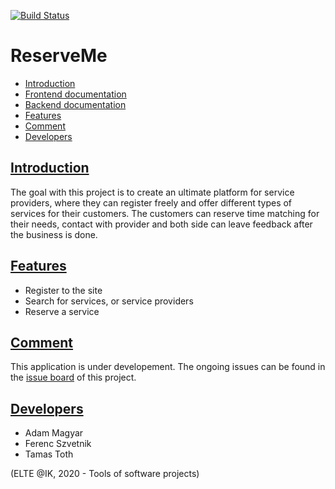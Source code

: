 [![Build Status](https://travis-ci.org/Stalidald/ReserveMe.svg?branch=develop)](https://travis-ci.org/github/Stalidald/ReserveMe/)

# ReserveMe

* [Introduction](README.md#intro)
* [Frontend documentation](ReserveMeFrontEnd/README.md)
* [Backend documentation](ReserveMeBackEnd/README.md)
* [Features](README.md#feautres)
* [Comment](README.md#comment)
* [Developers](README.md#developers)

## [Introduction](#intro)

The goal with this project is to create an ultimate platform for service providers, where they can register freely and offer different types of services for their customers.
The customers can reserve time matching for their needs, contact with provider and both side can leave feedback after the business is done.


## [Features](#features)

* Register to the site
* Search for services, or service providers
* Reserve a service



## [Comment](#comment)

This application is under developement. The ongoing issues can be found in the [issue board](https://github.com/Stalidald/ReserveMe/issues) of this project. 


## [Developers](#developers)

* Adam Magyar
* Ferenc Szvetnik
* Tamas Toth


(ELTE @IK, 2020 - Tools of software projects)
